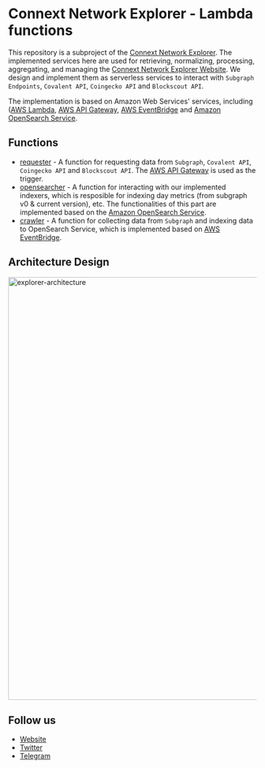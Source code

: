 # Connext Network Explorer - Lambda functions
This repository is a subproject of the [Connext Network Explorer](https://connextscan.io). The implemented services here are used for retrieving, normalizing, processing, aggregating, and managing the [Connext Network Explorer Website](https://github.com/CoinHippo-Labs/connextscan). We design and implement them as serverless services to interact with `Subgraph Endpoints`, `Covalent API`, `Coingecko API` and `Blockscout API`.

The implementation is based on Amazon Web Services' services, including ([AWS Lambda](https://aws.amazon.com/lambda), [AWS API Gateway](https://aws.amazon.com/api-gateway), [AWS EventBridge](https://aws.amazon.com/eventbridge) and [Amazon OpenSearch Service](https://aws.amazon.com/opensearch-service).

## Functions
- [requester](/requester) - A function for requesting data from `Subgraph`, `Covalent API`, `Coingecko API` and `Blockscout API`. The [AWS API Gateway](https://aws.amazon.com/api-gateway) is used as the trigger.
- [opensearcher](/opensearcher) - A function for interacting with our implemented indexers, which is resposible for indexing day metrics (from subgraph v0 & current version), etc. The functionalities of this part are implemented based on the [Amazon OpenSearch Service](https://aws.amazon.com/opensearch-service).
- [crawler](/crawler) - A function for collecting data from `Subgraph` and indexing data to OpenSearch Service, which is implemented based on [AWS EventBridge](https://aws.amazon.com/eventbridge).

## Architecture Design
<img width="857" alt="explorer-architecture" src="https://user-images.githubusercontent.com/13881651/138571018-9f20fb13-483e-42ce-ab7a-c01d0285a8ac.png">

## Follow us
- [Website](https://coinhippo.io)
- [Twitter](https://twitter.com/coinhippoHQ)
- [Telegram](https://t.me/CoinHippoChannel)
